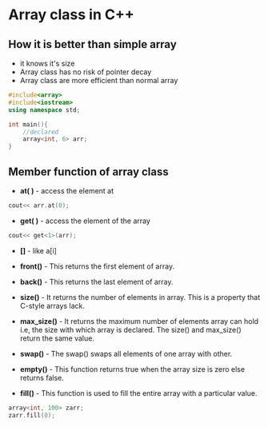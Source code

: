 # Array class in C++

## How it is better than simple array

- it knows it's size
- Array class has no risk of pointer decay
- Array class are more efficient than normal array

```c++
#include<array>
#include<iostream>
using namespace std;

int main(){
    //declared
    array<int, 6> arr;
}
```

## Member function of array class

- **at( )** - access the element at

```c++
cout<< arr.at(0);
```

- **get( )** - access the element of the array

```c++
cout<< get<1>(arr);
```

- **[]** - like a[i]

- **front()** - This returns the first element of array.

- **back()** - This returns the last element of array.

- **size()** - It returns the number of elements in array. This is a property that C-style arrays lack.

- **max_size()** - It returns the maximum number of elements array can hold i.e, the size with which array is declared. The size() and max_size() return the same value.

- **swap()** - The swap() swaps all elements of one array with other.

- **empty()** - This function returns true when the array size is zero else returns false.

- **fill()** - This function is used to fill the entire array with a particular value.

```c++
array<int, 100> zarr;
zarr.fill(0);
```
